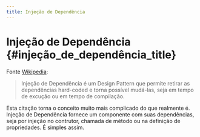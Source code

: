 ```yaml
---
title: Injeção de Dependência
---
```


# Injeção de Dependência {#injeção_de_dependência_title}

Fonte [Wikipedia](http://en.wikipedia.org/wiki/Dependency_injection):

> Injeção de Dependência é um Design Pattern que permite retirar as dependências hard-coded e torna possível
> mudá-las, seja em tempo de excução ou em tempo de compilação.

Esta citação torna o conceito muito mais complicado do que realmente é. Injeção de Dependência fornece um componente
com suas dependências, seja por injeção no contrutor, chamada de método ou na definição de propriedades. É simples
assim.
